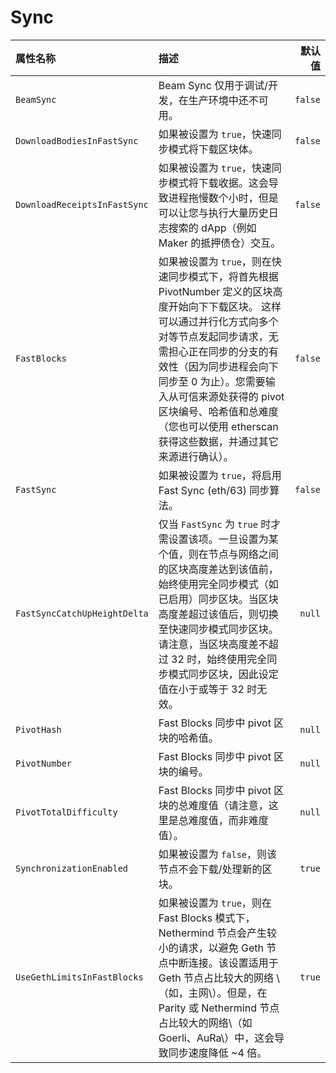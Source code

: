 # Sync

| 属性名称 | 描述 | 默认值 |
| :--- | :--- | ---: |
| `BeamSync` | Beam Sync 仅用于调试/开发，在生产环境中还不可用。 | `false` |
| `DownloadBodiesInFastSync` | 如果被设置为 `true`，快速同步模式将下载区块体。 | `false` |
| `DownloadReceiptsInFastSync` | 如果被设置为 `true`，快速同步模式将下载收据。这会导致进程拖慢数个小时，但是可以让您与执行大量历史日志搜索的 dApp（例如 Maker 的抵押债仓）交互。 | `false` |
| `FastBlocks` | 如果被设置为 `true`，则在快速同步模式下，将首先根据 PivotNumber 定义的区块高度开始向下下载区块。 这样可以通过并行化方式向多个对等节点发起同步请求，无需担心正在同步的分支的有效性（因为同步进程会向下同步至 0 为止）。您需要输入从可信来源处获得的 pivot 区块编号、哈希值和总难度（您也可以使用 etherscan 获得这些数据，并通过其它来源进行确认）。 | `false` |
| `FastSync` | 如果被设置为 `true`，将启用 Fast Sync \(eth/63\) 同步算法。 | `false` |
| `FastSyncCatchUpHeightDelta` | 仅当 `FastSync` 为 `true` 时才需设置该项。一旦设置为某个值，则在节点与网络之间的区块高度差达到该值前，始终使用完全同步模式（如已启用）同步区块。当区块高度差超过该值后，则切换至快速同步模式同步区块。请注意，当区块高度差不超过 32 时，始终使用完全同步模式同步区块，因此设定值在小于或等于 32 时无效。 | `null` |
| `PivotHash` | Fast Blocks 同步中 pivot 区块的哈希值。 | `null` |
| `PivotNumber` | Fast Blocks 同步中 pivot 区块的编号。 | `null` |
| `PivotTotalDifficulty` | Fast Blocks 同步中 pivot 区块的总难度值（请注意，这里是总难度值，而非难度值）。 | `null` |
| `SynchronizationEnabled` | 如果被设置为 `false`，则该节点不会下载/处理新的区块。 | `true` |
| `UseGethLimitsInFastBlocks` | 如果被设置为 `true`，则在 Fast Blocks 模式下，Nethermind 节点会产生较小的请求，以避免 Geth 节点中断连接。该设置适用于 Geth 节点占比较大的网络 \（如，主网\）。但是，在 Parity 或 Nethermind 节点占比较大的网络\（如 Goerli、AuRa\）中，这会导致同步速度降低 ~4 倍。 | `true` |

